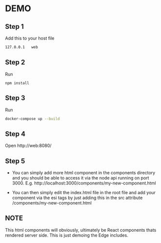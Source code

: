 # DEMO

## Step 1
Add this to your host file

```bash
127.0.0.1   web
```
## Step 2

Run

```
npm install

```

## Step 3

Run

```bash
docker-compose up --build
```

## Step 4

Open http://web:8080/


## Step 5

* You can simply add more html component in the components directory and you should be able to access it via the node api running on port 3000. E.g. http://localhost:3000/components/my-new-component.html

* You can then simply edit the index.html file in the root file and add your component via the esi tags by just adding this in the src attribute /components/my-new-component.html

## NOTE

This html components will obviously, ultimately be React components thats rendered server side. This is just demoing the Edge includes.
